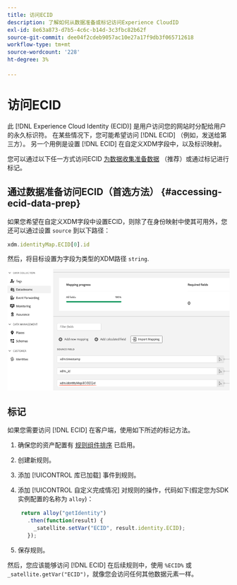 ```yaml
---
title: 访问ECID
description: 了解如何从数据准备或标记访问Experience CloudID
exl-id: 8e63a873-d7b5-4c6c-b14d-3c3fbc82b62f
source-git-commit: dee04f2cdeb9057ac10e27a17f9db3f065712618
workflow-type: tm+mt
source-wordcount: '228'
ht-degree: 3%

---
```



# 访问ECID

此 [!DNL Experience Cloud Identity (ECID)] 是用户访问您的网站时分配给用户的永久标识符。 在某些情况下，您可能希望访问 [!DNL ECID] （例如，发送给第三方）。 另一个用例是设置 [!DNL ECID] 在自定义XDM字段中，以及标识映射。

您可以通过以下任一方式访问ECID [为数据收集准备数据](../datastreams/data-prep.md) （推荐）或通过标记进行标记。

## 通过数据准备访问ECID（首选方法） {#accessing-ecid-data-prep}

如果您希望在自定义XDM字段中设置ECID，则除了在身份映射中使其可用外，您还可以通过设置 `source` 到以下路径：

```js
xdm.identityMap.ECID[0].id
```

然后，将目标设置为字段为类型的XDM路径 `string`.

![](./assets/access-ecid-data-prep.png)

## 标记

如果您需要访问 [!DNL ECID] 在客户端，使用如下所述的标记方法。

1. 确保您的资产配置有 [规则组件排序](../../tags/ui/managing-resources/rules.md#sequencing) 已启用。
1. 创建新规则。
1. 添加 [!UICONTROL 库已加载] 事件到规则。
1. 添加 [!UICONTROL 自定义完成情况] 对规则的操作，代码如下(假定您为SDK实例配置的名称为 `alloy`)：

   ```js
    return alloy("getIdentity")
      .then(function(result) {
        _satellite.setVar("ECID", result.identity.ECID);
      });
   ```

1. 保存规则。

然后，您应该能够访问 [!DNL ECID] 在后续规则中，使用 `%ECID%` 或 `_satellite.getVar("ECID")`，就像您会访问任何其他数据元素一样。

